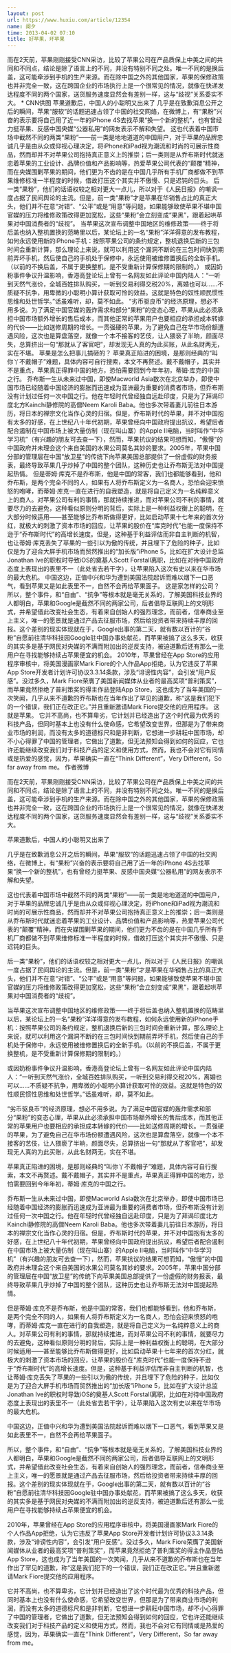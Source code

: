 ```yaml
---
layout: post
url: https://www.huxiu.com/article/12354
name: 阑夕
time: 2013-04-02 07:10
title: 好苹果，坏苹果
---
```

而在2天前，苹果刚刚接受CNN采访，比较了苹果公司在产品质保上中美之间的共同和不同点，结论是除了语言上的不同，并没有特别不同之处。唯一不同的是换后盖，这可能牵涉到手机的生产来源。而在除中国之外的其他国家，苹果的保修政策也并非完全一致，这在跨国企业的市场执行上是一个很常见的情况，就像在快递发达程度不同的两个国家，送货服务速度显然会有差别一样，这与“歧视”关系委实不大。 * CNN供图 苹果道歉后，中国人的小聪明又出来了 几乎是在致歉消息公开之后的瞬间，苹果“服软”的话题迅速占领了中国的社交网络，在微博上，有“果粉”兴奋的表示要将自己用了近一年的iPhone 4S去找苹果“换一个新的整机”，也有曾经力挺苹果、反感中国央媒“公器私用”的网友表示不解和失望。 这也代表着中国市场中截然不同的两类“果粉”——前一类是地地道道的中国用户，对于苹果的品牌忠诚几乎是由从众或仰视心理决定，将iPhone和iPad视为潮流和时尚的可展示性商品，然而却并不对苹果公司抱持真正意义上的推崇；后一类则是从乔布斯时代就迷恋着苹果的工业设计、品牌价值和产品影响等，热爱苹果公司代表的“颠覆”精神，而在央媒围剿苹果的期间，他们更为不齿的是在中国几乎所有手机厂商都做不到苹果维修标准一半程度的时候，借故打压这个其实并不傲慢、只是迟钝的巨头。 后一类“果粉”，他们的话语权较之相对更大一点儿，所以对于《人民日报》的嘲讽一度占据了民间舆论的主流。但是，前一类“果粉”才是苹果在华销售占比的真正大头，他们并不在意“对错”、“公平”或是“用意”等问题，如果能够致使苹果不堪中国官媒的压力将维修政策改得更加宽松，这些“果粉”会立刻变成“果黑”，跟着起哄苹果对中国消费者的“歧视”。 当苹果这次宣布调整中国地区的维修政策——终于将后盖也纳入整机置换的范畴里以后，某论坛上的一名“果粉”洋洋得意的发布教程，如何永远使用新的iPhone手机：按照苹果公司的条约规定，整机退换后新的三包时间会重新计算，那么理论上来说，就可以利用这个漏洞不断的在三包时间快到期前弄坏手机，然后使自己的手机处于保修中，永远使用被维修置换后的全新手机。（以前的不换后盖，不属于更换整机，是不受重新计算保修期的限制的。） 或因奶粉事件争议升温影响，香港高登论坛上曾有一名网友如此评论中国内陆人：“一听到天然气涨价，全城百姓排队购买，一听到交易利得交税20%，离婚也可以……不质疑不抗争，用卑微的小聪明小算计获取可怜的效益。这就是特色的奴性顺民惯性思维和处世哲学。”话虽难听，却，莫不如此。 “劣币驱良币”的经济原理，想必不用多说。为了满足中国官媒的轰炸需求和部分“果粉”的变态心理，苹果从此必须承担中国市场额外增长的售后成本，而其他正常的苹果用户也要相应的承担成本转嫁的代价——比如送修周期的增长。一贯强硬的苹果，为了避免自己在华市场份额遭遇风险，这次也是算盘落空，就像一个本不接客的艺伎，让人猥亵了半晌，颜面尽失，总算挤出一句“那就从了客官吧”，却发现无人真的为此买账，从此名财两无，实在不堪。 苹果是怎么把事儿搞砸的？ 苹果真正陷进的困境，是那则经典的“叫你丫不戴帽子”难题，具体内容可自行搜索，本文不再赘述。戴不戴帽子，其实并不是重点，苹果真正得罪中国的地方，恐怕需要回到今年年初，蒂姆·库克的中国之行。 乔布斯一生从未来过中国，即使Macworld Asia数次在北京举办，即使中国市场已经随着中国经济的膨胀而迅速成为亚洲最为重要的消费者市场，但乔布斯没有计划过任何一次中国之行。他在年轻时代曾经独自远赴印度，只是为了拜谒印度北方Kainchi静修院的高僧Neem Karoli Baba。他也多次带着妻儿前往日本游历，将日本的禅宗文化当作心灵的归宿。但是，乔布斯时代的苹果，并不对中国抱有太多的好感，在上世纪八十年代初期，苹果曾经向中国政府提出抗议，希望后者配合遏制在中国市场上被大量仿制（现在叫山寨）的Apple II电脑，当时叫作“中华学习机”（有兴趣的朋友可去查一下），然而，苹果抗议的结果可想而知，“傲慢”的中国政府并未理会这个来自美国的水果公司莫名其妙的要求。2005年，苹果中国分部的管理层在中国“放卫星”的传统下向苹果美国总部提供了一份虚假的财务报表，最终导致苹果几乎炒掉了中国的整个团队，这种历史也让乔布斯无法对中国提起热情。 但是蒂姆·库克不是乔布斯，他是中国的常客，我们也都能够看到，他和乔布斯，是两个完全不同的人，如果有人将乔布斯定义为一名商人，恐怕会迎来愤怒的咆哮，而蒂姆·库克一直在进行的自我塑造，就是将自己定义为一名纯粹意义上的商人。对苹果公司有利的事情，那就持续推进，而对苹果公司不利的事情，就要尽力的去避免，这种看似原则分明的背后，实际上是一种利益权衡上的聪明，在大部分时候适用——甚至能够比乔布斯做得更好，比如启动苹果十七年来的首次分红，就极大的刺激了资本市场的回应，让苹果的股价在“库克时代”也能一度保持不逊于“乔布斯时代”的高增长速度。但是，这种基于利益评估而非自主判断的机智，也让蒂姆·库克丢失了苹果的一些引以为傲的传统，并且埋下了危险的种子，比如仅是为了迎合大屏手机市场而贸然推出的“加长版”iPhone 5，比如在扩大设计总监Jonathan Ive的职权时导致iOS的奠基人Scott Forstall离职，比如在对待中国政府态度上表现出的表里不一（此处省去若干字），让苹果陷入这次有史以来在华市场的最大危机。 中国这边，正值中兴和华为遭到美国法院起诉而难以烟下一口恶气，看到苹果又是如此表里不一，自然不会再给苹果面子。 这是家怎样的公司？ 所以，整个事件，和“自由”、“抗争”等根本就是毫无关系的，了解美国科技业界的人都明白，苹果和Google是截然不同的两家公司，后者倡导互联网上的文明形式，并希望借此改变社会生态，有着来自创始人的强烈理念，而前者，信奉商业至上主义，唯一的愿景就是通过产品去征服市场，然后给投资者带来持续丰厚的回报。这个差别的现实体现就在于，Google出事的第二天，就有数以百计的“谷粉”自愿前往清华科技园Google驻中国办事处献花，而苹果被搞了这么多天，收获的其实多是基于网民对央媒的不满而附加出的逆反支持，被迫道歉后还有那么一批用户在寻找能够持续占苹果便宜的机会。 2010年，苹果曾经在App Store的应用程序审核中，将美国漫画家Mark Fiore的个人作品App拒绝，认为它违反了苹果App Store开发者计划许可协议3.3.14条款，涉及“诽谤性内容”，会引发“用户反感”。没过多久，Mark Fiore荣膺了美国新闻媒体从业者的最高奖项“普利策奖”，而苹果竟然拒绝了普利策奖的得主作品登陆App Store，这也成为了当年美国的一次笑闻，几乎从来不道歉的乔布斯也在当年作出了罕见的道歉，称“这是我们犯下的一个错误，我们正在改正它。”并且重新邀请Mark Fiore提交他的应用程序。 这就是苹果。 它并不高尚，也不算卑劣，它计划并已经造出了这个时代最为优秀的科技产品，但同时基本上也没有什么使命感，它希望改变世界，但那是为了带来商业市场的利润，而没有太多的道德标尺和是非判断，它想进一步耕耘中国市场，却不小心得罪了中国的管理者，它做出了道歉，但无法预知会得到如何的回应，它也许还能继续改变我们对于科技产品的定义和使用方式，然而，我也不会对它有同情或是热爱的感觉，因为，苹果确实一直在“Think Different”，Very Different，So far away from me。 作者微博

而在2天前，苹果刚刚接受CNN采访，比较了苹果公司在产品质保上中美之间的共同和不同点，结论是除了语言上的不同，并没有特别不同之处。唯一不同的是换后盖，这可能牵涉到手机的生产来源。而在除中国之外的其他国家，苹果的保修政策也并非完全一致，这在跨国企业的市场执行上是一个很常见的情况，就像在快递发达程度不同的两个国家，送货服务速度显然会有差别一样，这与“歧视”关系委实不大。

苹果道歉后，中国人的小聪明又出来了

几乎是在致歉消息公开之后的瞬间，苹果“服软”的话题迅速占领了中国的社交网络，在微博上，有“果粉”兴奋的表示要将自己用了近一年的iPhone 4S去找苹果“换一个新的整机”，也有曾经力挺苹果、反感中国央媒“公器私用”的网友表示不解和失望。

这也代表着中国市场中截然不同的两类“果粉”——前一类是地地道道的中国用户，对于苹果的品牌忠诚几乎是由从众或仰视心理决定，将iPhone和iPad视为潮流和时尚的可展示性商品，然而却并不对苹果公司抱持真正意义上的推崇；后一类则是从乔布斯时代就迷恋着苹果的工业设计、品牌价值和产品影响等，热爱苹果公司代表的“颠覆”精神，而在央媒围剿苹果的期间，他们更为不齿的是在中国几乎所有手机厂商都做不到苹果维修标准一半程度的时候，借故打压这个其实并不傲慢、只是迟钝的巨头。

后一类“果粉”，他们的话语权较之相对更大一点儿，所以对于《人民日报》的嘲讽一度占据了民间舆论的主流。但是，前一类“果粉”才是苹果在华销售占比的真正大头，他们并不在意“对错”、“公平”或是“用意”等问题，如果能够致使苹果不堪中国官媒的压力将维修政策改得更加宽松，这些“果粉”会立刻变成“果黑”，跟着起哄苹果对中国消费者的“歧视”。

当苹果这次宣布调整中国地区的维修政策——终于将后盖也纳入整机置换的范畴里以后，某论坛上的一名“果粉”洋洋得意的发布教程，如何永远使用新的iPhone手机：按照苹果公司的条约规定，整机退换后新的三包时间会重新计算，那么理论上来说，就可以利用这个漏洞不断的在三包时间快到期前弄坏手机，然后使自己的手机处于保修中，永远使用被维修置换后的全新手机。（以前的不换后盖，不属于更换整机，是不受重新计算保修期的限制的。）

或因奶粉事件争议升温影响，香港高登论坛上曾有一名网友如此评论中国内陆人：“一听到天然气涨价，全城百姓排队购买，一听到交易利得交税20%，离婚也可以……不质疑不抗争，用卑微的小聪明小算计获取可怜的效益。这就是特色的奴性顺民惯性思维和处世哲学。”话虽难听，却，莫不如此。

“劣币驱良币”的经济原理，想必不用多说。为了满足中国官媒的轰炸需求和部分“果粉”的变态心理，苹果从此必须承担中国市场额外增长的售后成本，而其他正常的苹果用户也要相应的承担成本转嫁的代价——比如送修周期的增长。一贯强硬的苹果，为了避免自己在华市场份额遭遇风险，这次也是算盘落空，就像一个本不接客的艺伎，让人猥亵了半晌，颜面尽失，总算挤出一句“那就从了客官吧”，却发现无人真的为此买账，从此名财两无，实在不堪。

苹果真正陷进的困境，是那则经典的“叫你丫不戴帽子”难题，具体内容可自行搜索，本文不再赘述。戴不戴帽子，其实并不是重点，苹果真正得罪中国的地方，恐怕需要回到今年年初，蒂姆·库克的中国之行。

乔布斯一生从未来过中国，即使Macworld Asia数次在北京举办，即使中国市场已经随着中国经济的膨胀而迅速成为亚洲最为重要的消费者市场，但乔布斯没有计划过任何一次中国之行。他在年轻时代曾经独自远赴印度，只是为了拜谒印度北方Kainchi静修院的高僧Neem Karoli Baba。他也多次带着妻儿前往日本游历，将日本的禅宗文化当作心灵的归宿。但是，乔布斯时代的苹果，并不对中国抱有太多的好感，在上世纪八十年代初期，苹果曾经向中国政府提出抗议，希望后者配合遏制在中国市场上被大量仿制（现在叫山寨）的Apple II电脑，当时叫作“中华学习机”（有兴趣的朋友可去查一下），然而，苹果抗议的结果可想而知，“傲慢”的中国政府并未理会这个来自美国的水果公司莫名其妙的要求。2005年，苹果中国分部的管理层在中国“放卫星”的传统下向苹果美国总部提供了一份虚假的财务报表，最终导致苹果几乎炒掉了中国的整个团队，这种历史也让乔布斯无法对中国提起热情。

但是蒂姆·库克不是乔布斯，他是中国的常客，我们也都能够看到，他和乔布斯，是两个完全不同的人，如果有人将乔布斯定义为一名商人，恐怕会迎来愤怒的咆哮，而蒂姆·库克一直在进行的自我塑造，就是将自己定义为一名纯粹意义上的商人。对苹果公司有利的事情，那就持续推进，而对苹果公司不利的事情，就要尽力的去避免，这种看似原则分明的背后，实际上是一种利益权衡上的聪明，在大部分时候适用——甚至能够比乔布斯做得更好，比如启动苹果十七年来的首次分红，就极大的刺激了资本市场的回应，让苹果的股价在“库克时代”也能一度保持不逊于“乔布斯时代”的高增长速度。但是，这种基于利益评估而非自主判断的机智，也让蒂姆·库克丢失了苹果的一些引以为傲的传统，并且埋下了危险的种子，比如仅是为了迎合大屏手机市场而贸然推出的“加长版”iPhone 5，比如在扩大设计总监Jonathan Ive的职权时导致iOS的奠基人Scott Forstall离职，比如在对待中国政府态度上表现出的表里不一（此处省去若干字），让苹果陷入这次有史以来在华市场的最大危机。

中国这边，正值中兴和华为遭到美国法院起诉而难以烟下一口恶气，看到苹果又是如此表里不一，自然不会再给苹果面子。

所以，整个事件，和“自由”、“抗争”等根本就是毫无关系的，了解美国科技业界的人都明白，苹果和Google是截然不同的两家公司，后者倡导互联网上的文明形式，并希望借此改变社会生态，有着来自创始人的强烈理念，而前者，信奉商业至上主义，唯一的愿景就是通过产品去征服市场，然后给投资者带来持续丰厚的回报。这个差别的现实体现就在于，Google出事的第二天，就有数以百计的“谷粉”自愿前往清华科技园Google驻中国办事处献花，而苹果被搞了这么多天，收获的其实多是基于网民对央媒的不满而附加出的逆反支持，被迫道歉后还有那么一批用户在寻找能够持续占苹果便宜的机会。

2010年，苹果曾经在App Store的应用程序审核中，将美国漫画家Mark Fiore的个人作品App拒绝，认为它违反了苹果App Store开发者计划许可协议3.3.14条款，涉及“诽谤性内容”，会引发“用户反感”。没过多久，Mark Fiore荣膺了美国新闻媒体从业者的最高奖项“普利策奖”，而苹果竟然拒绝了普利策奖的得主作品登陆App Store，这也成为了当年美国的一次笑闻，几乎从来不道歉的乔布斯也在当年作出了罕见的道歉，称“这是我们犯下的一个错误，我们正在改正它。”并且重新邀请Mark Fiore提交他的应用程序。

它并不高尚，也不算卑劣，它计划并已经造出了这个时代最为优秀的科技产品，但同时基本上也没有什么使命感，它希望改变世界，但那是为了带来商业市场的利润，而没有太多的道德标尺和是非判断，它想进一步耕耘中国市场，却不小心得罪了中国的管理者，它做出了道歉，但无法预知会得到如何的回应，它也许还能继续改变我们对于科技产品的定义和使用方式，然而，我也不会对它有同情或是热爱的感觉，因为，苹果确实一直在“Think Different”，Very Different，So far away from me。

